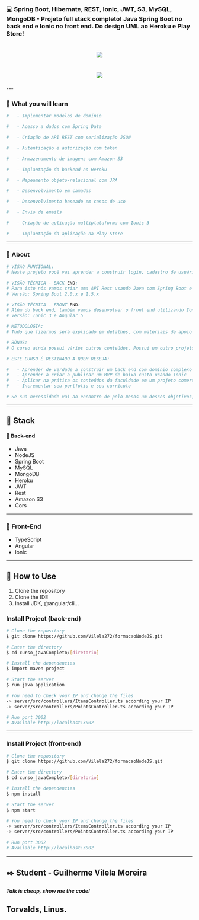 ### :computer: Spring Boot, Hibernate, REST, Ionic, JWT, S3, MySQL, MongoDB - Projeto full stack completo! Java Spring Boot no back end e Ionic no front end. Do design UML ao Heroku e Play Store!

<h1 align="center">
    <img src="https://i.ibb.co/qyV0GD8/REST.png">
</h1>
<h1 align="center">
    <img src="https://i.ibb.co/b2QRVhP/spring.png">
</h1>
---

### :scroll: What you will learn
```bash
#   - Implementar modelos de domínio

#   - Acesso a dados com Spring Data

#   - Criação de API REST com serialização JSON

#   - Autenticação e autorização com token

#   - Armazenamento de imagens com Amazon S3

#   - Implantação do backend no Heroku

#   - Mapeamento objeto-relacional com JPA

#   - Desenvolvimento em camadas

#   - Desenvolvimento baseado em casos de uso

#   - Envio de emails

#   - Criação de aplicação multiplataforma com Ionic 3

#   - Implantação da aplicação na Play Store
```
---

### :scroll: About
```bash
# VISÃO FUNCIONAL:
# Neste projeto você vai aprender a construir login, cadastro de usuário, fluxo completo de navegação de carrinho de compras, fluxo de fechamento de pedido, tela de perfil de usuário com envio de foto tanto pela câmera quanto pela galeria.

# VISÃO TÉCNICA - BACK END:
# Para isto nós vamos criar uma API Rest usando Java com Spring Boot e banco de dados MySQL. Vamos usar JPA com Hibernate para mapeamento objeto-relacional, envio de email com SMTP da Google, armazenamento de imagens com storage S3 da Amazon, autenticação e autorização com tokens JWT, e implantação na nuvem usando a plataforma Heroku. Vamos aprender também validação de dados, tratamento de exceções, uso adequado do protocolo HTTP no padrão REST, segurança, CORS, e muito mais.
# Versão: Spring Boot 2.0.x e 1.5.x

# VISÃO TÉCNICA - FRONT END:
# Além do back end, também vamos desenvolver o front end utilizando Ionic. Vamos explorar a arquitetura MVC do Angular, os componentes visuais do Ionic, Angular reactive forms, navegação, interceptors, local storage, tratamento de erros, acesso à câmera e galeria, paginação com infinite scroll, loading e refresher. Vamos cobrir também todo processo de build para Android e publicação do app na Play Store.
# Versão: Ionic 3 e Angular 5

# METODOLOGIA:
# Tudo que fizermos será explicado em detalhes, com materiais de apoio para te ajudar a acompanhar e revisar tudo que foi feito em cada aula. Além disso, todo código desenvolvido no curso está no Github para sua referência, e cada commit do Github corresponde a uma aula. Com tudo isso, você terá um mapeamento preciso, e de alta qualidade, do progresso feito em cada aula do curso, o que te proporcionará a melhor experiência de aprendizado, além de ter uma referência de fácil acesso para seus projetos futuros.

# BÔNUS:
# O curso ainda possui vários outros conteúdos. Possui um outro projeto menor, mostrando a teoria e prática de como usar o banco de dados MongoDB em um projeto Spring Boot com Java. Também possui uma seção dedicada a ferramentas de apoio ao desenvolvimento com Spring Boot. 

# ESTE CURSO É DESTINADO A QUEM DESEJA:

#   - Aprender de verdade a construir um back end com domínio complexo usando Java com Spring Boot
#   - Aprender a criar a publicar um MVP de baixo custo usando Ionic
#   - Aplicar na prática os conteúdos da faculdade em um projeto comercial
#   - Incrementar seu portfolio e seu currículo

# Se sua necessidade vai ao encontro de pelo menos um desses objetivos, você está no lugar certo. Então não perca mais tempo: comece já este curso!
```
---
## :rocket: Stack

#### :japanese_ogre: Back-end
- Java
- NodeJS
- Spring Boot
- MySQL
- MongoDB
- Heroku
- JWT
- Rest
- Amazon S3
- Cors
---
### :nail_care: Front-End
- TypeScript
- Angular
- Ionic
---

## :wave: How to Use
1. Clone the repository
2. Clone the IDE
3. Install JDK, @angular/cli...

### Install Project (back-end)

```bash
# Clone the repository
$ git clone https://github.com/Vilela272/formacaoNodeJS.git

# Enter the directory
$ cd curso_javaCompleto/[diretorio]

# Install the dependencies
$ import maven project

# Start the server
$ run java application

# You need to check your IP and change the files 
-> server/src/controllers/ItemsController.ts according your IP
-> server/src/controllers/PointsController.ts according your IP

# Run port 3002
# Available http://localhost:3002
```
---

### Install Project (front-end)

```bash
# Clone the repository
$ git clone https://github.com/Vilela272/formacaoNodeJS.git

# Enter the directory
$ cd curso_javaCompleto/[diretorio]

# Install the dependencies
$ npm install

# Start the server
$ npm start

# You need to check your IP and change the files 
-> server/src/controllers/ItemsController.ts according your IP
-> server/src/controllers/PointsController.ts according your IP

# Run port 3002
# Available http://localhost:3002
```
---

## :black_nib: Student - Guilherme Vilela Moreira

##### Talk is cheap, show me the code!
Torvalds, Linus.
---